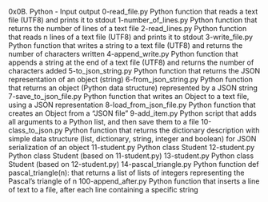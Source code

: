 0x0B. Python - Input output 0-read_file.py Python function that reads a text file (UTF8) and prints it to stdout 1-number_of_lines.py Python function that returns the number of lines of a text file 2-read_lines.py Python function that reads n lines of a text file (UTF8) and prints it to stdout 3-write_file.py Python function that writes a string to a text file (UTF8) and returns the number of characters written 4-append_write.py Python function that appends a string at the end of a text file (UTF8) and returns the number of characters added 5-to_json_string.py Python function that returns the JSON representation of an object (string) 6-from_json_string.py Python function that returns an object (Python data structure) represented by a JSON string 7-save_to_json_file.py Python function that writes an Object to a text file, using a JSON representation 8-load_from_json_file.py Python function that creates an Object from a “JSON file” 9-add_item.py Python script that adds all arguments to a Python list, and then save them to a file 10-class_to_json.py Python function that returns the dictionary description with simple data structure (list, dictionary, string, integer and boolean) for JSON serialization of an object 11-student.py Python class Student 12-student.py Python class Student (based on 11-student.py) 13-student.py Python class Student (based on 12-student.py) 14-pascal_triangle.py Python function def pascal_triangle(n): that returns a list of lists of integers representing the Pascal’s triangle of n 100-append_after.py Python function that inserts a line of text to a file, after each line containing a specific string
